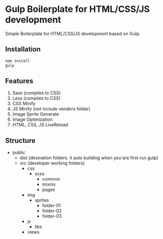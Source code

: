 # Gulp Boilerplate for HTML/CSS/JS development
Simple Boilerplate for HTML/CSS/JS development based on Gulp.

## Installation
```bash
npm install
gulp
```

## Features
1. Sass (compiles to CSS)
2. Less (compiles to CSS)
3. CSS Minify
4. JS Minify (not include vendors folder)
5. Image Sprite Generate
6. Image Optimization
7. HTML, CSS, JS LiveReload

## Structure
* public
    * dist (desination folders. it auto building when you'are first run gulp)
    * src (developer working folders)
        * css
            * scss
                * common
                * mixins
                * pages
        * img
            * sprites
                * folder-01
                * folder-02
                * folder-03
        * js
            * libs
        * views
